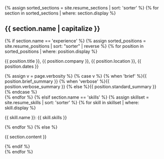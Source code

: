 <div class="{{ include.theverbosity }}">
  {% assign sorted_sections = site.resume_sections | sort: 'sorter' %}
  {% for section in sorted_sections | where: section.display %}
    <div class="{{ section.name }}">
      <h2>{{ section.name | capitalize }}</h2>
      {% if section.name == 'experience' %}
        {% assign sorted_positions = site.resume_positions | sort: "sorter" | reverse %}
        {% for position in sorted_positions | where: position.display %}
          <div class="position">
            <div class="position-title">
              <p><span class="position-title">{{ position.title }}</span>, <span class="position-company">{{ position.company }}</span>, <span class="position-location">{{ position.location }}</span>, <span class="position-dates">{{ position.dates }}</span></p>
            </div>
            <div class="position-summary">
                  {% assign v = page.verbosity %}
                  {% case v %}
                    {% when 'brief' %}{{ position.brief_summary }}
                    {% when 'verbose' %}{{ position.verbose_summary }}
                    {% else %}{{ position.standard_summary }}
                  {% endcase %}
            </div>
          </div>
        {% endfor %}
      {% elsif section.name == 'skills' %}
        {% assign skillset = site.resume_skills | sort: 'sorter' %}
        {% for skill in skillset | where: skill.display %}
          <div class="skills">
            <p><span class="skill-name">{{ skill.name }}</span>: <span class="skill-skills">{{ skill.skills }}</span></p>
          </div>
        {% endfor %}
      {% else %}
        <div class="other-content">
          <p class="other-content">{{ section.content }}</p>
        </div>
      {% endif %}
  </div>
  {% endfor %}
</div>
